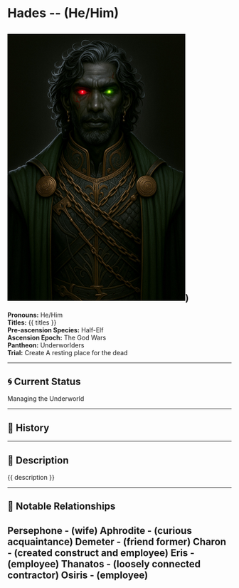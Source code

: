 # Hades  --  (He/Him)

<!-- Optional  -->
<img src="Hades.jpg" alt="Hades" style="width:400px;"/>)
---

**Pronouns:** He/Him  
**Titles:** {{ titles }}  
**Pre-ascension Species:** Half-Elf  
**Ascension Epoch:** The God Wars  
**Pantheon:** Underworlders  
**Trial:** Create A resting place for the dead

---

## 🌀 Current Status
Managing the Underworld

---

## 📜 History


---

## 🧠 Description
{{ description }}

---

## 🧩 Notable Relationships
Persephone - (wife) Aphrodite - (curious acquaintance) Demeter - (friend former) Charon - (created construct and employee) Eris - (employee) Thanatos - (loosely connected contractor) Osiris - (employee)
---
